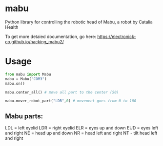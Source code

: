 # mabu
Python library for controlling the robotic head of Mabu, a robot by Catalia Health

To get more detaied documentation, go here: https://electronick-co.github.io/hacking_mabu2/

# Usage

``` python
from mabu import Mabu
mabu = Mabu("COM3")
mabu.on()

mabu.center_all() # move all part to the center (50)

mabu.mover_robot_part("LDR",0) # movement goes from 0 to 100


```

## Mabu parts:
LDL = left eyelid
LDR = right eyelid
ELR = eyes up and down
EUD = eyes left and right
NE = head up and down
NR = head left and right
NT - tilt head left and right